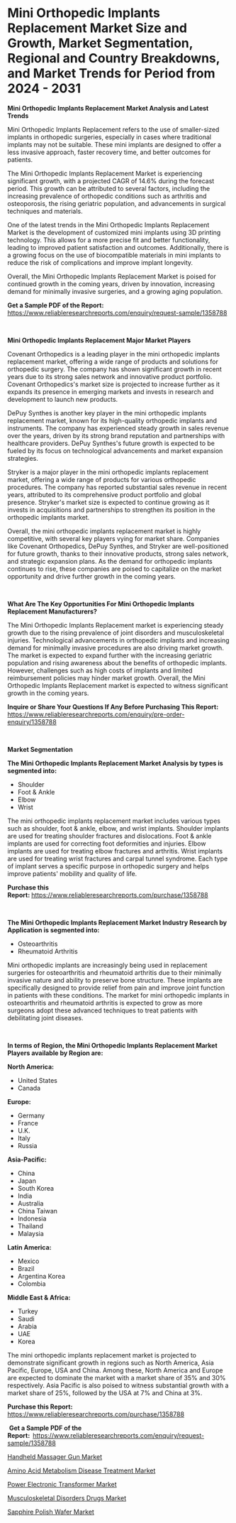<p><h1>Mini Orthopedic Implants Replacement Market Size and Growth, Market Segmentation, Regional and Country Breakdowns, and Market Trends for Period from 2024 -  2031</h1></p><p><strong>Mini Orthopedic Implants Replacement Market Analysis and Latest Trends</strong></p>
<p><p>Mini Orthopedic Implants Replacement refers to the use of smaller-sized implants in orthopedic surgeries, especially in cases where traditional implants may not be suitable. These mini implants are designed to offer a less invasive approach, faster recovery time, and better outcomes for patients.</p><p>The Mini Orthopedic Implants Replacement Market is experiencing significant growth, with a projected CAGR of 14.6% during the forecast period. This growth can be attributed to several factors, including the increasing prevalence of orthopedic conditions such as arthritis and osteoporosis, the rising geriatric population, and advancements in surgical techniques and materials.</p><p>One of the latest trends in the Mini Orthopedic Implants Replacement Market is the development of customized mini implants using 3D printing technology. This allows for a more precise fit and better functionality, leading to improved patient satisfaction and outcomes. Additionally, there is a growing focus on the use of biocompatible materials in mini implants to reduce the risk of complications and improve implant longevity.</p><p>Overall, the Mini Orthopedic Implants Replacement Market is poised for continued growth in the coming years, driven by innovation, increasing demand for minimally invasive surgeries, and a growing aging population.</p></p>
<p><strong>Get a Sample PDF of the Report:&nbsp;</strong> <a href="https://www.reliableresearchreports.com/enquiry/request-sample/1358788">https://www.reliableresearchreports.com/enquiry/request-sample/1358788</a></p>
<p>&nbsp;</p>
<p><strong>Mini Orthopedic Implants Replacement Major Market Players</strong></p>
<p><p>Covenant Orthopedics is a leading player in the mini orthopedic implants replacement market, offering a wide range of products and solutions for orthopedic surgery. The company has shown significant growth in recent years due to its strong sales network and innovative product portfolio. Covenant Orthopedics's market size is projected to increase further as it expands its presence in emerging markets and invests in research and development to launch new products.</p><p>DePuy Synthes is another key player in the mini orthopedic implants replacement market, known for its high-quality orthopedic implants and instruments. The company has experienced steady growth in sales revenue over the years, driven by its strong brand reputation and partnerships with healthcare providers. DePuy Synthes's future growth is expected to be fueled by its focus on technological advancements and market expansion strategies.</p><p>Stryker is a major player in the mini orthopedic implants replacement market, offering a wide range of products for various orthopedic procedures. The company has reported substantial sales revenue in recent years, attributed to its comprehensive product portfolio and global presence. Stryker's market size is expected to continue growing as it invests in acquisitions and partnerships to strengthen its position in the orthopedic implants market.</p><p>Overall, the mini orthopedic implants replacement market is highly competitive, with several key players vying for market share. Companies like Covenant Orthopedics, DePuy Synthes, and Stryker are well-positioned for future growth, thanks to their innovative products, strong sales network, and strategic expansion plans. As the demand for orthopedic implants continues to rise, these companies are poised to capitalize on the market opportunity and drive further growth in the coming years.</p></p>
<p>&nbsp;</p>
<p><strong>What Are The Key Opportunities For Mini Orthopedic Implants Replacement Manufacturers?</strong></p>
<p><p>The Mini Orthopedic Implants Replacement market is experiencing steady growth due to the rising prevalence of joint disorders and musculoskeletal injuries. Technological advancements in orthopedic implants and increasing demand for minimally invasive procedures are also driving market growth. The market is expected to expand further with the increasing geriatric population and rising awareness about the benefits of orthopedic implants. However, challenges such as high costs of implants and limited reimbursement policies may hinder market growth. Overall, the Mini Orthopedic Implants Replacement market is expected to witness significant growth in the coming years.</p></p>
<p><strong>Inquire or Share Your Questions If Any Before Purchasing This Report:</strong> <a href="https://www.reliableresearchreports.com/enquiry/pre-order-enquiry/1358788">https://www.reliableresearchreports.com/enquiry/pre-order-enquiry/1358788</a></p>
<p>&nbsp;</p>
<p><strong>Market Segmentation</strong></p>
<p><strong>The Mini Orthopedic Implants Replacement Market Analysis by types is segmented into:</strong></p>
<p><ul><li>Shoulder</li><li>Foot & Ankle</li><li>Elbow</li><li>Wrist</li></ul></p>
<p><p>The mini orthopedic implants replacement market includes various types such as shoulder, foot & ankle, elbow, and wrist implants. Shoulder implants are used for treating shoulder fractures and dislocations. Foot & ankle implants are used for correcting foot deformities and injuries. Elbow implants are used for treating elbow fractures and arthritis. Wrist implants are used for treating wrist fractures and carpal tunnel syndrome. Each type of implant serves a specific purpose in orthopedic surgery and helps improve patients' mobility and quality of life.</p></p>
<p><strong>Purchase this Report:&nbsp;</strong><a href="https://www.reliableresearchreports.com/purchase/1358788">https://www.reliableresearchreports.com/purchase/1358788</a></p>
<p>&nbsp;</p>
<p><strong>The Mini Orthopedic Implants Replacement Market Industry Research by Application is segmented into:</strong></p>
<p><ul><li>Osteoarthritis</li><li>Rheumatoid Arthritis</li></ul></p>
<p><p>Mini orthopedic implants are increasingly being used in replacement surgeries for osteoarthritis and rheumatoid arthritis due to their minimally invasive nature and ability to preserve bone structure. These implants are specifically designed to provide relief from pain and improve joint function in patients with these conditions. The market for mini orthopedic implants in osteoarthritis and rheumatoid arthritis is expected to grow as more surgeons adopt these advanced techniques to treat patients with debilitating joint diseases.</p></p>
<p>&nbsp;</p>
<p><strong>In terms of Region, the Mini Orthopedic Implants Replacement Market Players available by Region are:</strong></p>
<p>
    <p> <strong> North America: </strong>
        <ul>
            <li>United States</li>
            <li>Canada</li>
        </ul>
        </p> 
    <p> <strong> Europe: </strong>
        <ul>
            <li>Germany</li>
            <li>France</li>
            <li>U.K.</li>
            <li>Italy</li>
            <li>Russia</li>
        </ul>
        </p> 
    <p> <strong> Asia-Pacific: </strong>
        <ul>
            <li>China</li>
            <li>Japan</li>
            <li>South Korea</li>
            <li>India</li>
            <li>Australia</li>
            <li>China Taiwan</li>
            <li>Indonesia</li>
            <li>Thailand</li>
            <li>Malaysia</li>
        </ul>
        </p> 
    <p> <strong> Latin America: </strong>
        <ul>
            <li>Mexico</li>
            <li>Brazil</li>
            <li>Argentina Korea</li>
            <li>Colombia</li>
        </ul>
        </p> 
    <p> <strong> Middle East & Africa: </strong>
        <ul>
            <li>Turkey</li>
            <li>Saudi</li>
            <li>Arabia</li>
            <li>UAE</li>
            <li>Korea</li>
        </ul>
    </p>
    </p>
<p><p>The mini orthopedic implants replacement market is projected to demonstrate significant growth in regions such as North America, Asia Pacific, Europe, USA and China. Among these, North America and Europe are expected to dominate the market with a market share of 35% and 30% respectively. Asia Pacific is also poised to witness substantial growth with a market share of 25%, followed by the USA at 7% and China at 3%.</p></p>
<p><strong>Purchase this Report: </strong><a href="https://www.reliableresearchreports.com/purchase/1358788">https://www.reliableresearchreports.com/purchase/1358788</a></p>
<p>&nbsp;<strong>Get a Sample PDF of the Report:&nbsp;&nbsp;</strong><a href="https://www.reliableresearchreports.com/enquiry/request-sample/1358788">https://www.reliableresearchreports.com/enquiry/request-sample/1358788</a></p>
<p><strong></strong></p>
<p><p><a href="https://medium.com/@dennisoliver07/handheld-massager-gun-market-outlook-industry-overview-and-forecast-2024-to-2031-115b252dcb77">Handheld Massager Gun Market</a></p><p><a href="https://github.com/castoriffic/Market-Research-Report-List-3/blob/main/amino-acid-metabolism-disease-treatment-market.md">Amino Acid Metabolism Disease Treatment Market</a></p><p><a href="https://issuu.com/reportprime-2/docs/power-electronic-transformer-market-size-2030.pptx">Power Electronic Transformer Market</a></p><p><a href="https://github.com/aashishrp02/Market-Research-Report-List-2/blob/main/musculoskeletal-disorders-drugs-market.md">Musculoskeletal Disorders Drugs Market</a></p><p><a href="https://issuu.com/reportprime-2/docs/sapphire-polish-wafer-market-size-2030.pptx">Sapphire Polish Wafer Market</a></p></p>